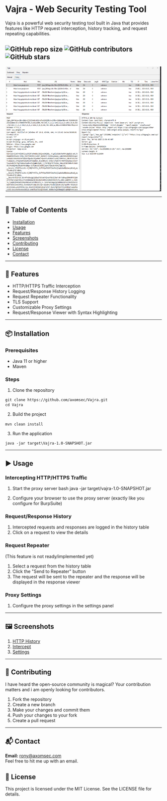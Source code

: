 # Vajra - Web Security Testing Tool

Vajra is a powerful web security testing tool built in Java that provides features like HTTP request interception, history tracking, and request repeating capabilities.

![GitHub repo size](https://img.shields.io/github/repo-size/axomsec/Vajra)
![GitHub contributors](https://img.shields.io/github/contributors/axomsec/Vajra)
![GitHub stars](https://img.shields.io/github/stars/axomsec/Vajra)
---

<center><img src="screenshots/http_history.png" width="500" height="400" /></center>

---
## 📖 Table of Contents

- [Installation](#-installation)
- [Usage](#-usage)
- [Features](#-features)
- [Screenshots](#-screenshots)
- [Contributing](#-contributing)
- [License](#-license)
- [Contact](#-contact)
---
## 🚀 Features

- HTTP/HTTPS Traffic Interception
- Request/Response History Logging
- Request Repeater Functionality 
- TLS Support
- Customizable Proxy Settings
- Request/Response Viewer with Syntax Highlighting
---
## 📦 Installation

### Prerequisites
- Java 11 or higher
- Maven

### Steps
1. Clone the repository

```
git clone https://github.com/axomsec/Vajra.git
cd Vajra
```

2. Build the project

`mvn clean install`

3. Run the application

````
java -jar target\Vajra-1.0-SNAPSHOT.jar
````
---
## ▶️ Usage

### Intercepting HTTP/HTTPS Traffic

1. Start the proxy server
bash
java -jar target/vajra-1.0-SNAPSHOT.jar

2. Configure your browser to use the proxy server (exactly like you configure for BurpSuite)

### Request/Response History

1. Intercepted requests and responses are logged in the history table
2. Click on a request to view the details

### Request Repeater
(This feature is not ready/implemented yet)
1. Select a request from the history table
2. Click the "Send to Repeater" button
3. The request will be sent to the repeater and the response will be displayed in the response viewer

### Proxy Settings

1. Configure the proxy settings in the settings panel   

---
## 🖼️ Screenshots
1. [HTTP History](screenshots/http_history.png)
2. [Intercept](screenshots/http_history.png)
3. [Settings](screenshots/export_ca_cert.png)


---
## 🤝 Contributing
I have heard the open-source community is magical? Your contribution matters and i am openly looking for contributors.
1. Fork the repository
2. Create a new branch
3. Make your changes and commit them
4. Push your changes to your fork
5. Create a pull request
---
## 📬 Contact
**Email:** [rony@axomsec.com](mailto:rony@axomsec.com)
<br>Feel free to hit me up with an email. 

## 📝 License

This project is licensed under the MIT License. See the LICENSE file for details.


